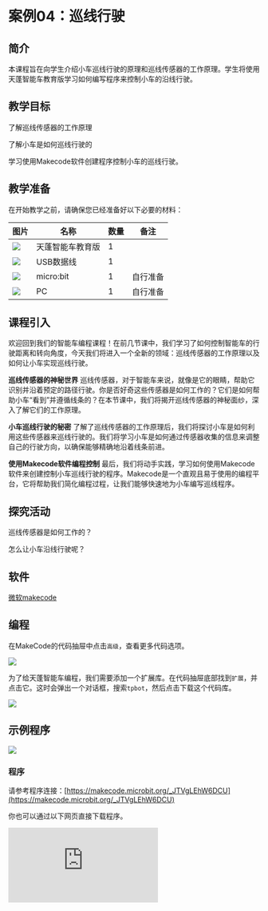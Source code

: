 ﻿---
sidebar_position: 4
sidebar_label: 巡线行驶
---

# 案例04：巡线行驶

## 简介

本课程旨在向学生介绍小车巡线行驶的原理和巡线传感器的工作原理。学生将使用天蓬智能车教育版学习如何编写程序来控制小车的沿线行驶。

## 教学目标

了解巡线传感器的工作原理

了解小车是如何巡线行驶的

学习使用Makecode软件创建程序控制小车的巡线行驶。

## 教学准备

在开始教学之前，请确保您已经准备好以下必要的材料：

| 图片 | 名称 | 数量 | 备注 |
|---|---|---|---|
| ![](https://wiki-media-ef.oss-cn-hongkong.aliyuncs.com/docs/microbit/microbit-smart-car/microbit-tpbot-edu/TPBot_tianpeng_edu.png)| 天蓬智能车教育版 | 1 |   |
| ![](https://wiki-media-ef.oss-cn-hongkong.aliyuncs.com/docs/microbit/interesting-case/cutebot-fun-football-game-kit/cases-libraries/images/USB-data-cable.png) | USB数据线 | 1 |   |
| ![](https://wiki-media-ef.oss-cn-hongkong.aliyuncs.com/docs/microbit/interesting-case/cutebot-fun-football-game-kit/cases-libraries/images/microbit.png) | micro:bit | 1 | 自行准备 |
| ![](https://wiki-media-ef.oss-cn-hongkong.aliyuncs.com/docs/microbit/interesting-case/cutebot-fun-football-game-kit/cases-libraries/images/pc.png) | PC | 1 | 自行准备 |

## 课程引入

欢迎回到我们的智能车编程课程！在前几节课中，我们学习了如何控制智能车的行驶距离和转向角度，今天我们将进入一个全新的领域：巡线传感器的工作原理以及如何让小车实现巡线行驶。

**巡线传感器的神秘世界**
巡线传感器，对于智能车来说，就像是它的眼睛，帮助它识别并沿着预定的路径行驶。你是否好奇这些传感器是如何工作的？它们是如何帮助小车“看到”并遵循线条的？在本节课中，我们将揭开巡线传感器的神秘面纱，深入了解它们的工作原理。

**小车巡线行驶的秘密**
了解了巡线传感器的工作原理后，我们将探讨小车是如何利用这些传感器来巡线行驶的。我们将学习小车是如何通过传感器收集的信息来调整自己的行驶方向，以确保能够精确地沿着线条前进。

**使用Makecode软件编程控制**
最后，我们将动手实践，学习如何使用Makecode软件来创建控制小车巡线行驶的程序。Makecode是一个直观且易于使用的编程平台，它将帮助我们简化编程过程，让我们能够快速地为小车编写巡线程序。

## 探究活动

巡线传感器是如何工作的？

怎么让小车沿线行驶呢？

## 软件

[微软makecode](https://makecode.microbit.org/#)


## 编程

在MakeCode的代码抽屉中点击`高级`，查看更多代码选项。

![](https://wiki-media-ef.oss-cn-hongkong.aliyuncs.com/docs/microbit/microbit-smart-car/microbit-tpbot/images/TPBot_tianpeng_case_01_02.png)

为了给天蓬智能车编程，我们需要添加一个扩展库。在代码抽屉底部找到`扩展`，并点击它。这时会弹出一个对话框，搜索`tpbot`，然后点击下载这个代码库。

![](https://wiki-media-ef.oss-cn-hongkong.aliyuncs.com/docs/microbit/microbit-smart-car/microbit-tpbot/images/TPBot_tianpeng_case_01_03.png)


## 示例程序

![](https://wiki-media-ef.oss-cn-hongkong.aliyuncs.com/docs/microbit/microbit-smart-car/microbit-tpbot-edu/TPBot_tianpeng_edu_case_04_07.png)

### 程序

请参考程序连接：[https://makecode.microbit.org/_JTVgLEhW6DCU](https://makecode.microbit.org/_JTVgLEhW6DCU)


你也可以通过以下网页直接下载程序。

<div
    style={{
        position: 'relative',
        paddingBottom: '60%',
        overflow: 'hidden',
    }}
>
    <iframe
        src="https://makecode.microbit.org/_JTVgLEhW6DCU"
        frameborder="0"
        sandbox="allow-popups allow-forms allow-scripts allow-same-origin"
        style={{
            position: 'absolute',
            width: '100%',
            height: '100%',
        }}
    />
</div>


## 结论


当开机后，小车巡线行驶。


## 扩展知识


**巡线传感器的工作原理**

巡线传感器的工作原理其实挺有趣的，就像是一个机器人的眼睛，帮助它识别并沿着特定的路径前进。下面我来给你详细解释一下：

**基本原理**

巡线传感器的工作原理基于反射光的特性。它通过发射光线（通常是红外线），然后检测这些光线反射回来的情况。当传感器检测到地面上有黑线时，由于黑色吸收光线，反射回来的光较少，传感器就会输出一个低电平的信号；反之，如果检测到的是白线或背景，由于白色反射光线较多，传感器就会输出一个高电平信号。

**结构组成**

巡线传感器通常由一组红外线发射器和接收器组成，它们几乎是平行排列的。当线路标记通过发射器和接收器之间的间隙时，接收器会直接接收到反射光。

**使用方法**

在实际应用中，巡线传感器被固定在机器人的底部，通常采用竖直或横向放置以避免受到其他因素的干扰。机器人沿着线路行驶时，巡线传感器会不断检测地面上的线路标记，并输出对应的电信号，告诉机器人应该往哪个方向走。

**优势特点**

巡线传感器的主要优势在于成本低廉、易于使用和高精度的检测能力。它们在工业自动化、机器人控制和自动驾驶领域中非常有用。

通过这些原理，巡线传感器能够帮助机器人或自动化设备准确地判断自己是否在预定的线路上，从而做出相应的动作，比如调整方向或停止运动等。这样，机器人就能够沿着特定的线路自动行走和导航了。
